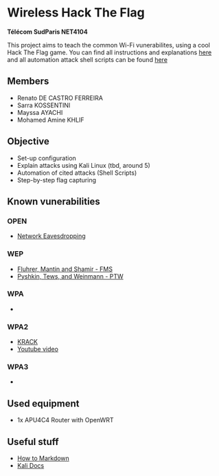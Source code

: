 # Wireless Hack The Flag
**Télécom SudParis NET4104**

This project aims to teach the common Wi-Fi vunerabilites, using a cool Hack The Flag game.
You can find all instructions and explanations [here](https://github.com/l4ti/TSP-NET4104-HackTheFlag/blob/main/REPORT.md) and all automation attack shell scripts can be found [here](https://github.com/l4ti/TSP-NET4104-HackTheFlag/blob/main/scripts)


## Members
 - Renato DE CASTRO FERREIRA
 - Sarra KOSSENTINI
 - Mayssa AYACHI
 - Mohamed Amine KHLIF

## Objective
 - Set-up configuration
 - Explain attacks using Kali Linux (tbd, around 5)
 - Automation of cited attacks (Shell Scripts)
 - Step-by-step flag capturing

## Known vunerabilities
### OPEN
 - [Network Eavesdropping](https://www.fortinet.com/resources/cyberglossary/eavesdropping)

### WEP
 - [Fluhrer, Mantin and Shamir - FMS](https://en.wikipedia.org/wiki/Fluhrer,_Mantin_and_Shamir_attack)
 - [Pyshkin, Tews, and Weinmann - PTW](https://eprint.iacr.org/2007/120.pdf)

### WPA
 - 

### WPA2
 - [KRACK](https://www.enisa.europa.eu/publications/info-notes/an-overview-of-the-wi-fi-wpa2-vulnerability)
 - [Youtube video](https://www.youtube.com/watch?v=fOgJswt7nAc)
   

### WPA3
 -

## Used equipment
 - 1x APU4C4 Router with OpenWRT

## Useful stuff
 - [How to Markdown](https://www.markdownguide.org/basic-syntax/#links)
 - [Kali Docs](https://www.kali.org/docs/)
